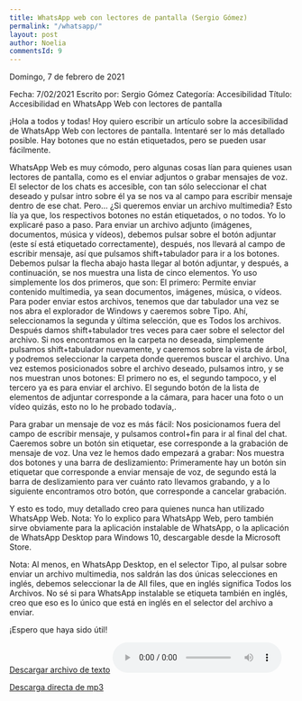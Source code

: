 ```yaml
---
title: WhatsApp web con lectores de pantalla (Sergio Gómez)
permalink: "/whatsapp/"
layout: post
author: Noelia
commentsId: 9
---
```


<footer>Domingo, 7 de febrero de 2021</footer>

Fecha: 7/02/2021
Escrito por: Sergio Gómez
Categoría: Accesibilidad
Título: Accesibilidad en WhatsApp Web con lectores de pantalla

¡Hola a todos y todas!
Hoy quiero escribir un artículo sobre la accesibilidad de WhatsApp Web con lectores de pantalla. Intentaré ser lo más detallado posible. Hay botones que no están etiquetados, pero se pueden usar fácilmente.

WhatsApp Web es muy cómodo, pero algunas cosas lían para quienes usan lectores de pantalla, como es el enviar adjuntos o grabar mensajes de voz. El selector de los chats es accesible, con tan sólo seleccionar el chat deseado y pulsar intro sobre él ya se nos va al campo para escribir mensaje dentro de ese chat. Pero… ¿Si queremos enviar un archivo multimedia? Esto lía ya que, los respectivos botones no están etiquetados, o no todos. Yo lo explicaré paso a paso.
Para enviar un archivo adjunto (imágenes, documentos, música y vídeos), debemos pulsar sobre el botón adjuntar (este sí está etiquetado correctamente), después, nos llevará al campo de escribir mensaje, así que pulsamos shift+tabulador para ir a los botones. Debemos pulsar la flecha abajo hasta llegar al botón adjuntar, y después, a continuación, se nos muestra una lista de cinco elementos. Yo uso simplemente los dos primeros, que son:
El primero: Permite enviar contenido multimedia, ya sean documentos, imágenes, música, o vídeos. Para poder enviar estos archivos, tenemos que dar tabulador una vez se nos abra el explorador de Windows y caeremos sobre Tipo. Ahí, seleccionamos la segunda y última selección, que es Todos los archivos. Después damos shift+tabulador tres veces para caer sobre el selector del archivo. Si nos encontramos en la carpeta no deseada, simplemente pulsamos shift+tabulador nuevamente, y caeremos sobre la vista de árbol, y podremos seleccionar la carpeta donde queremos buscar el archivo. Una vez estemos posicionados sobre el archivo deseado, pulsamos intro, y se nos muestran unos botones: El primero no es, el segundo tampoco, y el tercero ya es para enviar el archivo.
El segundo botón de la lista de elementos de adjuntar corresponde a la cámara, para hacer una foto o un vídeo quizás, esto no lo he probado todavía,.

Para grabar un mensaje de voz es más fácil: Nos posicionamos fuera del campo de escribir mensaje, y pulsamos control+fin para ir al final del chat. Caeremos sobre un botón sin etiquetar, ese corresponde a la grabación de mensaje de voz. Una vez le hemos dado empezará a grabar: Nos muestra dos botones y una barra de deslizamiento: Primeramente hay un botón sin etiquetar que corresponde a enviar mensaje de voz, de segundo está la barra de deslizamiento para ver cuánto rato llevamos grabando, y a lo siguiente encontramos otro botón, que corresponde a cancelar grabación.

Y esto es todo, muy detallado creo para quienes nunca han utilizado WhatsApp Web.
Nota: Yo lo explico para WhatsApp Web, pero también sirve obviamente para la aplicación instalable de WhatsApp, o la aplicación de WhatsApp Desktop para Windows 10, descargable desde la Microsoft Store.

Nota: Al menos, en WhatsApp Desktop, en el selector Tipo, al pulsar sobre enviar un archivo multimedia, nos saldrán las dos únicas selecciones en inglés, debemos seleccionar la de All files, que en inglés significa Todos los Archivos. No sé si para WhatsApp instalable se etiqueta también en inglés, creo que eso es lo único que está en inglés en el selector del archivo a enviar.


¡Espero que haya sido útil!

[Descargar archivo de texto](https://drive.google.com/uc?export=download&id=1Rpj0_yZSYlQGPqnZt9Ty80NRI-XgyQAF)
<audio controls src="https://drive.google.com/uc?export=download&id=1HvSPasQj-Bp99eDaBErnTEudFsNgeN6N">Tu navegador no admite audio</audio>

[Descarga directa de mp3](https://drive.google.com/uc?export=download&id=1HvSPasQj-Bp99eDaBErnTEudFsNgeN6N)

